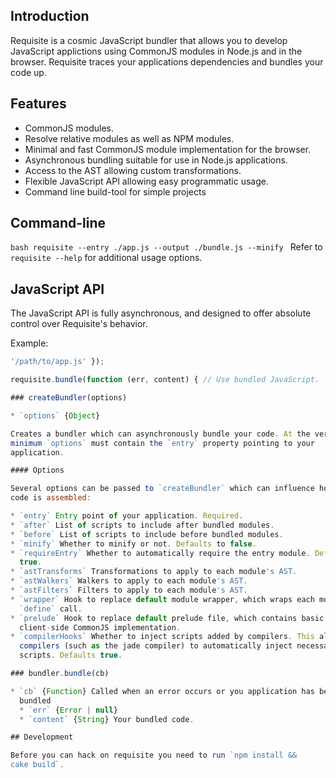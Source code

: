 ## Introduction

Requisite is a cosmic JavaScript bundler that allows you to develop JavaScript
applictions using CommonJS modules in Node.js and in the browser. Requisite
traces your applications dependencies and bundles your code up.

## Features

* CommonJS modules.
* Resolve relative modules as well as NPM modules.
* Minimal and fast CommonJS module implementation for the browser.
* Asynchronous bundling suitable for use in Node.js applications.
* Access to the AST allowing custom transformations.
* Flexible JavaScript API allowing easy programmatic usage.
* Command line build-tool for simple projects

## Command-line

```bash requisite --entry ./app.js --output ./bundle.js --minify ``` Refer to
`requisite --help` for additional usage options.

## JavaScript API

The JavaScript API is fully asynchronous, and designed to offer absolute
control over Requisite's behavior.

Example:

```javascript requisite = require('requisite').createBundler({ entry:
'/path/to/app.js' });

requisite.bundle(function (err, content) { // Use bundled JavaScript.  }); ```

### createBundler(options)

* `options` {Object}

Creates a bundler which can asynchronously bundle your code. At the very
minimum `options` must contain the `entry` property pointing to your
application.

#### Options

Several options can be passed to `createBundler` which can influence how your
code is assembled:

* `entry` Entry point of your application. Required.
* `after` List of scripts to include after bundled modules.
* `before` List of scripts to include before bundled modules.
* `minify` Whether to minify or not. Defaults to false.
* `requireEntry` Whether to automatically require the entry module. Defaults to
  true.
* `astTransforms` Transformations to apply to each module's AST.
* `astWalkers` Walkers to apply to each module's AST.
* `astFilters` Filters to apply to each module's AST.
* `wrapper` Hook to replace default module wrapper, which wraps each module in
  `define` call.
* `prelude` Hook to replace default prelude file, which contains basic
  client-side CommonJS implementation.
* `compilerHooks` Whether to inject scripts added by compilers. This allows
  compilers (such as the jade compiler) to automatically inject necessary
  scripts. Defaults true.

### bundler.bundle(cb)

* `cb` {Function} Called when an error occurs or you application has been
  bundled
  * `err` {Error | null}
  * `content` {String} Your bundled code.

## Development

Before you can hack on requisite you need to run `npm install &&
cake build`.
